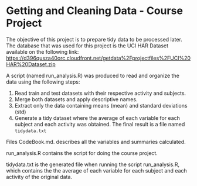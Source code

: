 # Getting and Cleaning Data - Course Project

The objective of this project is to prepare tidy data to be processed later. The database that was used for this project is the UCI HAR Dataset available on the following link: https://d396qusza40orc.cloudfront.net/getdata%2Fprojectfiles%2FUCI%20HAR%20Dataset.zip

A script (named run_analysis.R) was produced to read and organize the data using the following steps:
1. Read train and test datasets with their respective activity and subjects.
2. Merge both datasets and apply descriptive names.
3. Extract only the data containing means (mean) and standard deviations (std)
4. Generate a tidy dataset where the average of each variable for each subject and each activity was obtained.
The final result is a file named `tidydata.txt`

Files
CodeBook.md. describes all the variables and summaries calculated.

run_analysis.R contains the script for doing the course project.

tidydata.txt is the generated file when running the script run_analysis.R, which contains the the average of each variable for each subject and each activity of the original data.
